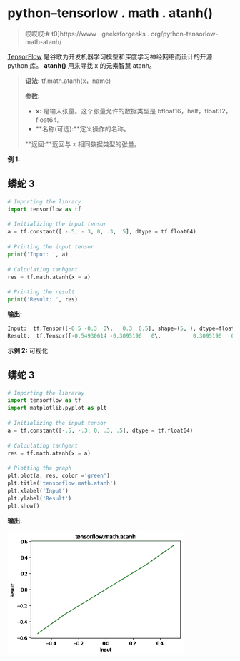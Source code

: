 # python–tensorlow . math . atanh()

> 哎哎哎:# t0]https://www . geeksforgeeks . org/python-tensorlow-math-atanh/

[TensorFlow](https://www.geeksforgeeks.org/introduction-to-tensorflow/) 是谷歌为开发机器学习模型和深度学习神经网络而设计的开源 python 库。
**atanh()** 用来寻找 x 的元素智慧 atanh。

> **语法:** tf.math.atanh(x，name)
> 
> **参数:**
> 
> *   **x:** 是输入张量。这个张量允许的数据类型是 bfloat16，half，float32，float64。
> *   **名称(可选):**定义操作的名称。
>     
> 
> **返回:**返回与 x 相同数据类型的张量。

**例 1:**

## 蟒蛇 3

```py
# Importing the library
import tensorflow as tf

# Initializing the input tensor
a = tf.constant([ -.5, -.3, 0, .3, .5], dtype = tf.float64)

# Printing the input tensor
print('Input: ', a)

# Calculating tanhgent
res = tf.math.atanh(x = a)

# Printing the result
print('Result: ', res)
```

**输出:**

```py
Input:  tf.Tensor([-0.5 -0.3  0\.   0.3  0.5], shape=(5, ), dtype=float64)
Result:  tf.Tensor([-0.54930614 -0.3095196   0\.          0.3095196   0.54930614], shape=(5, ), dtype=float64)

```

**示例 2:** 可视化

## 蟒蛇 3

```py
# Importing the libraray
import tensorflow as tf
import matplotlib.pyplot as plt

# Initializing the input tensor
a = tf.constant([-.5, -.3, 0, .3, .5], dtype = tf.float64)

# Calculating tanhgent
res = tf.math.atanh(x = a)

# Plotting the graph
plt.plot(a, res, color ='green')
plt.title('tensorflow.math.atanh')
plt.xlabel('Input')
plt.ylabel('Result')
plt.show()
```

**输出:**

![](img/3c24bb811d73d6776eefa457b5d4fa87.png)